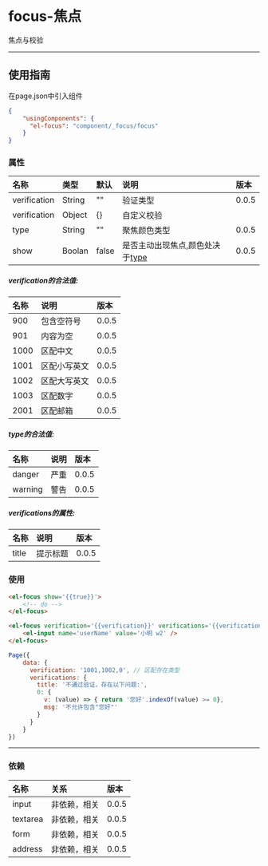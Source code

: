 # focus-焦点

焦点与校验

---

## 使用指南

在page.json中引入组件

```json
{
    "usingComponents": {
      "el-focus": "component/_focus/focus"
    }
}
```

### 属性

| 名称 | 类型 | 默认 | 说明 | 版本 |
| :--- | :--- | :--- | :--- | :--- |
| verification | String | "" | 验证类型 | 0.0.5 |
| verification | Object | {} | 自定义校验 |  |
| type | String | "" | 聚焦颜色类型 | 0.0.5 |
| show | Boolan | false | 是否主动出现焦点,颜色处决于[type](#type的合法值) | 0.0.5 |

##### verification的合法值:

| 名称 | 说明 | 版本 |
| :--- | :--- | :--- |
| 900 | 包含空符号 | 0.0.5 |
| 901 | 内容为空 | 0.0.5 |
| 1000 | 区配中文 | 0.0.5 |
| 1001 | 区配小写英文 | 0.0.5 |
| 1002 | 区配大写英文 | 0.0.5 |
| 1003 | 区配数字 | 0.0.5 |
| 2001 | 区配邮箱 | 0.0.5 |

##### type的合法值:

| 名称 | 说明 | 版本 |
| :--- | :--- | :--- |
| danger | 严重 | 0.0.5 |
| warning | 警告 | 0.0.5 |

##### verifications的属性:

| 名称 | 说明 | 版本 |
| :--- | :--- | :--- |
| title | 提示标题 | 0.0.5 |

### 使用

```html
<el-focus show='{{true}}'>
    <!-- do -->
</el-focus>

<el-focus verification='{{verification}}' verifications='{{verifications}}'>
    <el-input name='userName' value='小明 w2' />
</el-focus>
```

```js
Page({
    data: {
      verification: '1001,1002,0', // 区配存在类型
      verifications: {
        title: '不通过验证，存在以下问题:',
        0: {
          v: (value) => { return '您好'.indexOf(value) >= 0},
          msg: '不允许包含"您好"'
        }
      }
    }
})
```

---

### 依赖

| 名称 | 关系 | 版本 |
| :--- | :--- | :--- |
| input | 非依赖，相关 | 0.0.5 |
| textarea | 非依赖，相关 | 0.0.5 |
| form | 非依赖，相关 | 0.0.5 |
| address | 非依赖，相关 | 0.0.5 |



